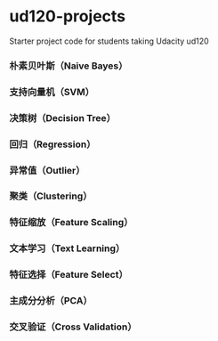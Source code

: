 ud120-projects
==============

Starter project code for students taking Udacity ud120
### 朴素贝叶斯（Naive Bayes）
### 支持向量机（SVM）
### 决策树（Decision Tree）
### 回归（Regression）
### 异常值（Outlier）
### 聚类（Clustering）
### 特征缩放（Feature Scaling）
### 文本学习（Text Learning）
### 特征选择（Feature Select）
### 主成分分析（PCA）
### 交叉验证（Cross Validation）
